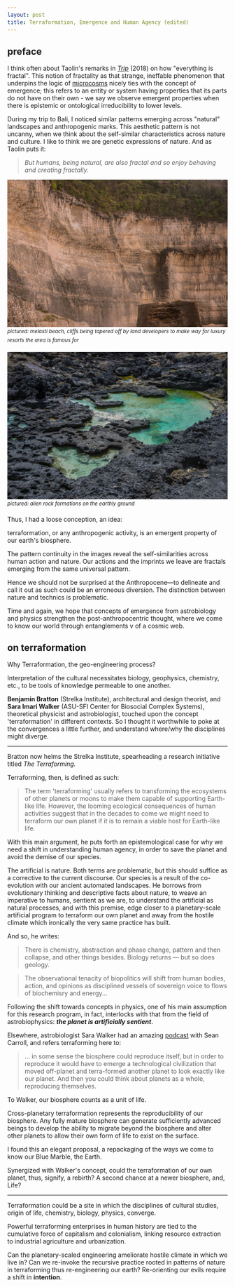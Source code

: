 ```yaml
---
layout: post
title: Terraformation, Emergence and Human Agency (edited)
---
```


## preface

I think often about Taolin's remarks in [*Trip*](https://www.penguinrandomhouse.com/books/547888/trip-by-tao-lin/) (2018) on how "everything is fractal". This notion of fractality as that strange, ineffable phenomenon that underpins the logic of [microcosms](https://en.wikipedia.org/wiki/Macrocosm_and_microcosm) nicely ties with the concept of emergence; this refers to an entity or system having properties that its parts do not have on their own - we say we observe emergent properties when there is epistemic or ontological irreducibility to lower levels.



During my trip to Bali, I noticed similar patterns emerging across "natural" landscapes and anthropogenic marks. This aesthetic pattern is not uncanny, when we think about the self-similar characteristics across nature and culture. I like to think we are genetic expressions of nature. And as Taolin puts it:



> *But humans, being natural, are also fractal and so enjoy behaving and creating fractally.*



![bali-1](\assets\img\bali-1.jpg)
<sup> *pictured: melasti beach, cliffs being tapered off by land developers to make way for luxury resorts the area is famous for</sup>*

![bali-2](\assets\img\bali-2.jpg)
<sup> *pictured: alien rock formations on the earthly ground* </sup>


Thus, I had a loose conception, an idea: 

terraformation, or any anthropogenic activity, is an emergent property of our earth's biosphere. 



The pattern continuity in the images reveal the self-similarities across human action and nature. Our actions and the imprints we leave are fractals emerging from the same universal pattern.

Hence we should not be surprised at the Anthropocene—to delineate and call it out as such could be an erroneous diversion. The distinction between nature and technics is problematic. 

Time and again, we hope that concepts of emergence from astrobiology and physics strengthen the post-anthropocentric thought, where we come to know our world through entanglements v of a cosmic web. 



## on terraformation

Why Terraformation, the geo-engineering process? 

Interpretation of the cultural necessitates biology, geophysics, chemistry, etc., to be tools of knowledge permeable to one another. 

**Benjamin Bratton** (Strelka Institute), architectural and design theorist, and **Sara Imari Walker** (ASU-SFI Center for Biosocial Complex Systems), theoretical physicist and astrobiologist, touched upon the concept 'terraformation' in different contexts. So I thought it worthwhile to poke at the convergences a little further, and understand where/why the disciplines might diverge. 

---



Bratton now helms the Strelka Institute, spearheading a research initiative titled *The Terraforming.*

Terraforming, then, is defined as such:

> The term 'terraforming' usually refers to transforming the ecosystems of other planets or moons to make them capable of supporting Earth-like life. However, the looming ecological consequences of human activities suggest that in the decades to come we might need to terraform our own planet if it is to remain a viable host for Earth-like life.

With this main argument, he puts forth an epistemological case for why we need a shift in understanding human agency, in order to save the planet and avoid the demise of our species. 

The artificial is nature. Both terms are problematic, but this should suffice as a corrective to the current discourse. Our species is a result of the co-evolution with our ancient automated landscapes. He borrows from evolutionary thinking and descriptive facts about nature, to weave an imperative to humans, sentient as we are, to understand the artificial as natural processes, and with this premise, edge closer to a planetary-scale artificial program to terraform our own planet and away from the hostile climate which ironically the very same practice has built. 

And so, he writes: 

> There is chemistry, abstraction and phase change, pattern and then collapse, and other things besides. Biology returns — but so does geology. 

> The observational tenacity of biopolitics will shift from human bodies, action, and opinions as disciplined vessels of sovereign voice to flows of biochemisry and energy...

Following the shift towards concepts in physics, one of his main assumption for this research program, in fact, interlocks with that from the field of astrobiophysics: ***the planet is artificially sentient***.



Elsewhere, astrobiologist Sara Walker had an amazing [podcast](https://www.preposterousuniverse.com/podcast/2020/01/13/79-sara-imari-walker-on-information-and-the-origin-of-life/) with Sean Carroll, and refers terraforming here to: 

> ... in some sense the biosphere could reproduce itself, but in order to reproduce it would have to emerge a technological civilization that moved off-planet and terra-formed another planet to look exactly like our planet. And then you could think about planets as a whole, reproducing themselves.

To Walker, our biosphere counts as a unit of life. 

Cross-planetary terraformation represents the reproducibility of our biosphere. Any fully mature biosphere can generate sufficiently advanced beings to develop the ability to migrate beyond the biosphere and alter other planets to allow their own form of life to exist on the surface. 

I found this an elegant proposal, a repackaging of the ways we come to know our Blue Marble, the Earth. 

Synergized with Walker's concept, could the terraformation of our own planet, thus, signify, a rebirth? A second chance at a newer biosphere, and, Life? 

---

Terraformation could be a site in which the disciplines of cultural studies, origin of life, chemistry, biology, physics, converge. 

Powerful terraforming enterprises in human history are tied to the cumulative force of capitalism and colonialism, linking resource extraction to industrial agriculture and urbanization. 

Can the planetary-scaled engineering ameliorate hostile climate in which we live in? Can we re-invoke the recursive practice rooted in patterns of nature in terraforming thus re-engineering our earth? Re-orienting our evils require a shift in **intention**. 

